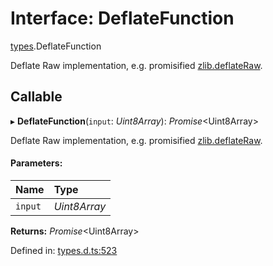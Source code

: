 # Interface: DeflateFunction

[types](../modules/types.md).DeflateFunction

Deflate Raw implementation, e.g. promisified [zlib.deflateRaw](https://nodejs.org/api/zlib.html#zlib_zlib_deflateraw_buffer_options_callback).

## Callable

▸ **DeflateFunction**(`input`: *Uint8Array*): *Promise*<Uint8Array\>

Deflate Raw implementation, e.g. promisified [zlib.deflateRaw](https://nodejs.org/api/zlib.html#zlib_zlib_deflateraw_buffer_options_callback).

#### Parameters:

Name | Type |
:------ | :------ |
`input` | *Uint8Array* |

**Returns:** *Promise*<Uint8Array\>

Defined in: [types.d.ts:523](https://github.com/panva/jose/blob/v3.9.0/src/types.d.ts#L523)
